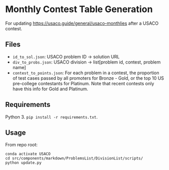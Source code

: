 # Monthly Contest Table Generation

For updating https://usaco.guide/general/usaco-monthlies after a USACO contest.

## Files

- `id_to_sol.json`: USACO problem ID -> solution URL
- `div_to_probs.json`: USACO division -> list[problem id, contest, problem name]
- `contest_to_points.json`: For each problem in a contest, the proportion of
  test cases passed by all promoters for Bronze - Gold, or the top 10 US
  pre-college contestants for Platinum. Note that recent contests only have this
  info for Gold and Platinum.

## Requirements

Python 3. `pip install -r requirements.txt`.

## Usage

From repo root:

```
conda activate USACO
cd src/components/markdown/ProblemsList/DivisionList/scripts/
python update.py
```
